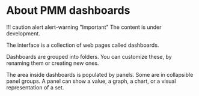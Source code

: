 # About PMM dashboards

!!! caution alert alert-warning "Important"
    The content is under development.

The interface is a collection of web pages called dashboards.

Dashboards are grouped into folders. You can customize these, by renaming them or creating new ones.

The area inside dashboards is populated by panels. Some are in collapsible panel groups. A panel can show a value, a graph, a chart, or a visual representation of a set.